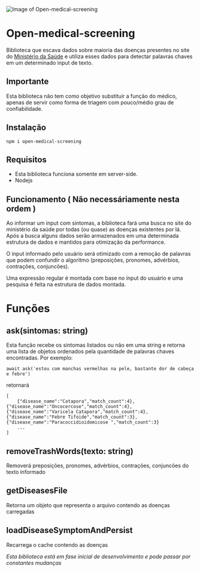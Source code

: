 ![Image of Open-medical-screening](https://raw.githubusercontent.com/JJS4ntos/open-medical-screening/master/search.png)

# Open-medical-screening

Biblioteca que escava dados sobre maioria das doenças presentes no site do [Ministério da Saúde](https://www.gov.br/saude/pt-br) e utiliza esses dados para detectar palavras chaves em um determinado input de texto.

## Importante

Esta biblioteca não tem como objetivo substituir a função do médico, apenas de servir como forma de triagem com pouco/médio grau de confiabilidade.

## Instalação
``
npm i open-medical-screening
``

## Requisitos

- Esta biblioteca funciona somente em server-side.
- Nodejs

## Funcionamento ( Não necessáriamente nesta ordem )

Ao informar um input com sintomas, a biblioteca fará uma busca no site do ministério da saúde por todas (ou quase) as doenças existentes por lá. Após a busca alguns dados serão armazenados em uma determinada estrutura de dados e mantidos para otimização da performance.

O input informado pelo usuário será otimizado com a remoção de palavras que podem confundir o algoritmo (preposições, pronomes, advérbios, contrações, conjuncões).

Uma expressão regular é montada com base no input do usuário e uma pesquisa é feita na estrutura de dados montada.

# Funções

## ask(sintomas: string)

Esta função recebe os sintomas listados ou não em uma string e retorna uma lista de objetos ordenados pela quantidade de palavras chaves encontradas.
Por exemplo:

```
await ask('estou com manchas vermelhas na pele, bastante dor de cabeça e febre')
```

retornará

```
[
    {"disease_name":"Catapora","match_count":4},{"disease_name":"Oncocercose","match_count":4},{"disease_name":"Varicela Catapora","match_count":4},{"disease_name":"Febre Tifoide","match_count":3},{"disease_name":"Paracoccidioidomicose ","match_count":3}
    ...
]
```

## removeTrashWords(texto: string)

Removerá preposições, pronomes, advérbios, contrações, conjuncões do texto informado

## getDiseasesFile

Retorna um objeto que representa o arquivo contendo as doenças carregadas

## loadDiseaseSymptomAndPersist

Recarrega o cache contendo as doenças

_Esta biblioteca está em fase inicial de desenvolvimento e pode passar por constantes mudanças_
